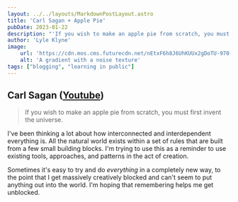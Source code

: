 ```yaml
---
layout: ../../layouts/MarkdownPostLayout.astro
title: 'Carl Sagan + Apple Pie'
pubDate: 2023-01-22
description: "'If you wish to make an apple pie from scratch, you must first invent the universe.'"
author: 'Lyle Klyne'
image:
    url: 'https://cdn.mos.cms.futurecdn.net/nEtxF6h8J6UhKUUx2gDoTU-970-80.jpg' 
    alt: 'A gradient with a noise texture'
tags: ["blogging", "learning in public"]
---
```


## Carl Sagan ([Youtube](https://www.youtube.com/watch?v=7s664NsLeFM))

> If you wish to make an apple pie from scratch, you must first invent the universe. 

I've been thinking a lot about how interconnected and interdependent everything is. All the natural world exists within a set of rules that are built from a few small building blocks. I'm trying to use this as a reminder to use existing tools, approaches, and patterns in the act of creation. 

Sometimes it's easy to try and do _everything_ in a completely new way, to the point that I get massively creatively blocked and can't seem to put anything out into the world. I'm hoping that remembering helps me get unblocked.

